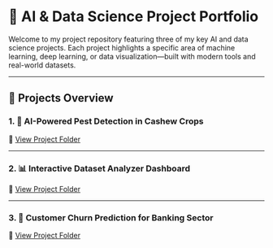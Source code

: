 # 🌾 AI & Data Science Project Portfolio

Welcome to my project repository featuring three of my key AI and data science projects. Each project highlights a specific area of machine learning, deep learning, or data visualization—built with modern tools and real-world datasets.

---

## 📁 Projects Overview

### 1. 🐛 AI-Powered Pest Detection in Cashew Crops

📌 [View Project Folder](./ai-pest-detection-cashew)

---

### 2. 📊 Interactive Dataset Analyzer Dashboard

📌 [View Project Folder](./interactive-dashboard)

---

### 3. 🏦 Customer Churn Prediction for Banking Sector

📌 [View Project Folder](./churn.ipynb)




